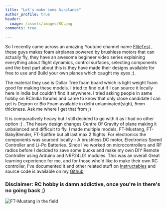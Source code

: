 ```yaml
---
title: "Let's make some Airplanes"
author_profile: true
header:
  image: /assets/images/RC.png
comments: true  

---
```

So I recently came across an amazing Youtube channel name [FliteTest](https://www.youtube.com/user/flitetest) , these guys makes foam airplanes powered by brushless motors that can actually fly, they have an awesome begineer video series explaining everything about flight dynamics, control surfaces, selecting components and the best part about this is they have made their designs available for free to use and Build your own planes which caught my eyes ;).

The material they use is Dollar Tree foam board which is light weight foam good for making these models. I tried to find out if I can source it locally here in India but couldn't find it anywhere. I tried asking people in same hobby on RCIndia forums and came to know that only close candidate I can get is Depron or Bio Foam available in delhi unlaminated(sigh), 5mm thickness. Ask me where I get that from ;)

It is comparatively heavy but I still decided to go with it as I had no other option :( . The heavy design changes Centre Of Gravity of plane making it unbalanced and difficult to fly. I made multiple models, FT-Mustang, FT-BabyBlender, FT-Spitfire but all last max 2 flights. For electronics the components was sourced locally - A brushless DC motor, Electronics Speed Controller and Li-Po Batteries. Since I've worked on microcontrollers and RF radios before I decided to save some bucks and make my own DIY Remote Controller using Arduino and NRF24L01 modules. This was an overall Great learning experience for me, and for those who'd like to make their own RC controller, I've documented it and other related stuff on [Instructables](http://www.instructables.com/id/AtoZ-of-RC-hobbyDIY-radio-with-ARDUINO/) and source code is available on my [Github](https://github.com/iayanpahwa)

### Disclaimer: RC hobby is damn addictive, once you're in there's no going back ;)
![FT-Mustang in the field](https://iayanpahwa.github.io/assets/images/mustang.png "FT-Mustang")
